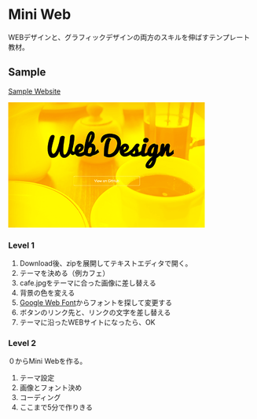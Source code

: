 # Mini Web
WEBデザインと、グラフィックデザインの両方のスキルを伸ばすテンプレート教材。

## Sample
[Sample Website](http://designless.github.io/mini_web/)

![画像の説明](images/screenshot.png)


### Level 1
1. Download後、zipを展開してテキストエディタで開く。
2. テーマを決める（例カフェ）
3. cafe.jpgをテーマに合った画像に差し替える
4. 背景の色を変える
5. [Google Web Font](https://www.google.com/fonts)からフォントを探して変更する
6. ボタンのリンク先と、リンクの文字を差し替える
7. テーマに沿ったWEBサイトになったら、OK


### Level 2
０からMini Webを作る。

1. テーマ設定
2. 画像とフォント決め
3. コーディング
4. ここまで5分で作りきる
